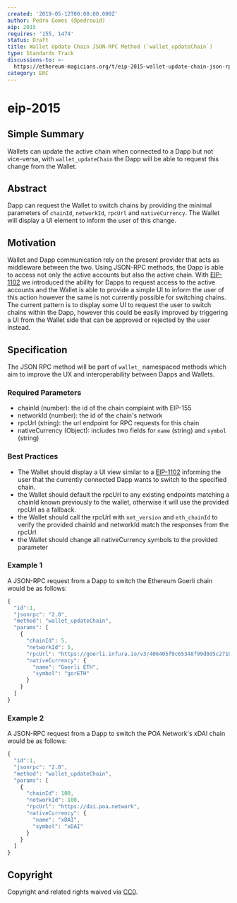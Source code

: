 ```yaml
---
created: '2019-05-12T00:00:00.000Z'
author: Pedro Gomes (@pedrouid)
eip: 2015
requires: '155, 1474'
status: Draft
title: Wallet Update Chain JSON-RPC Method (`wallet_updateChain`)
type: Standards Track
discussions-to: >-
  https://ethereum-magicians.org/t/eip-2015-wallet-update-chain-json-rpc-method-wallet-updatechain/3274
category: ERC
---
```


# eip-2015

## Simple Summary

Wallets can update the active chain when connected to a Dapp but not vice-versa, with `wallet_updateChain` the Dapp will be able to request this change from the Wallet.

## Abstract

Dapp can request the Wallet to switch chains by providing the minimal parameters of `chainId`, `networkId`, `rpcUrl` and `nativeCurrency`. The Wallet will display a UI element to inform the user of this change.

## Motivation

Wallet and Dapp communication rely on the present provider that acts as middleware between the two. Using JSON-RPC methods, the Dapp is able to access not only the active accounts but also the active chain. With [EIP-1102](https://eips.ethereum.org/EIPS/eip-1102) we introduced the ability for Dapps to request access to the active accounts and the Wallet is able to provide a simple UI to inform the user of this action however the same is not currently possible for switching chains. The current pattern is to display some UI to request the user to switch chains within the Dapp, however this could be easily improved by triggering a UI from the Wallet side that can be approved or rejected by the user instead.

## Specification

The JSON RPC method will be part of `wallet_` namespaced methods which aim to improve the UX and interoperability between Dapps and Wallets.

### Required Parameters

* chainId \(number\): the id of the chain complaint with EIP-155
* networkId \(number\): the id of the chain's network
* rpcUrl \(string\): the url endpoint for RPC requests for this chain
* nativeCurrency \(Object\): includes two fields for `name` \(string\) and `symbol` \(string\)

### Best Practices

* The Wallet should display a UI view similar to a [EIP-1102](https://eips.ethereum.org/EIPS/eip-1102) informing the user that the currently connected Dapp wants to switch to the specified chain.
* the Wallet should default the rpcUrl to any existing endpoints matching a chainId known previously to the wallet, otherwise it will use the provided rpcUrl as a fallback.
* the Wallet should call the rpcUrl with `net_version` and `eth_chainId` to verify the provided chainId and networkId match the responses from the rpcUrl
* the Wallet should change all nativeCurrency symbols to the provided parameter

### Example 1

A JSON-RPC request from a Dapp to switch the Ethereum Goerli chain would be as follows:

```javascript
{
  "id":1,
  "jsonrpc": "2.0",
  "method": "wallet_updateChain",
  "params": [
    {
      "chainId": 5,
      "networkId": 5,
      "rpcUrl": "https://goerli.infura.io/v3/406405f9c65348f99d0d5c27104b2213",
      "nativeCurrency": {
        "name": "Goerli ETH",
        "symbol": "gorETH"
      }
    }
  ]
}
```

### Example 2

A JSON-RPC request from a Dapp to switch the POA Network's xDAI chain would be as follows:

```javascript
{
  "id":1,
  "jsonrpc": "2.0",
  "method": "wallet_updateChain",
  "params": [
    {
      "chainId": 100,
      "networkId": 100,
      "rpcUrl": "https://dai.poa.network",
      "nativeCurrency": {
        "name": "xDAI",
        "symbol": "xDAI"
      }
    }
  ]
}
```

## Copyright

Copyright and related rights waived via [CC0](https://creativecommons.org/publicdomain/zero/1.0/).

